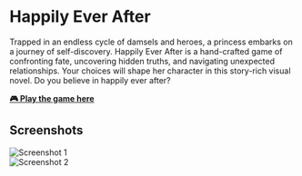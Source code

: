 # Happily Ever After  

Trapped in an endless cycle of damsels and heroes, a princess embarks on a journey of self-discovery. Happily Ever After is a hand-crafted game of confronting fate, uncovering hidden truths, and navigating unexpected relationships. Your choices will shape her character in this story-rich visual novel. Do you believe in happily ever after? 

[**🎮 Play the game here**](https://play-by-play-games.itch.io/happily-ever-after)

## Screenshots  
![Screenshot 1](https://img.itch.zone/aW1hZ2UvMjk0Njk0OS8xNzY0OTU2NC5wbmc=/347x500/xui2jS.png)  
![Screenshot 2](https://img.itch.zone/aW1hZ2UvMjk0Njk0OS8xNzY0OTU2Ny5wbmc=/347x500/h6Wt%2FN.png)  
